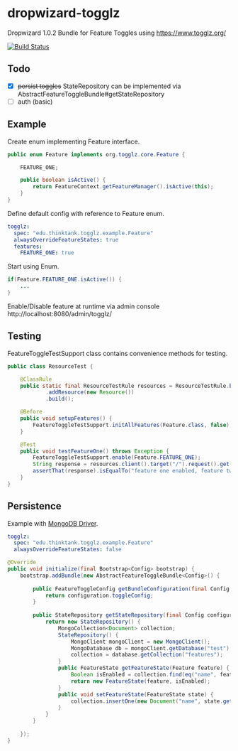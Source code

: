 # dropwizard-togglz
Dropwizard 1.0.2 Bundle for Feature Toggles using https://www.togglz.org/

[![Build Status](https://travis-ci.org/3ddysan/dropwizard-togglz.svg?branch=master)](https://travis-ci.org/3ddysan/dropwizard-togglz)

## Todo
- [x] ~~persist toggles~~ StateRepository can be implemented via AbstractFeatureToggleBundle#getStateRepository
- [ ] auth (basic)

## Example
Create enum implementing Feature interface.

```java
public enum Feature implements org.togglz.core.Feature {

    FEATURE_ONE;

    public boolean isActive() {
        return FeatureContext.getFeatureManager().isActive(this);
    }
}
```

Define default config with reference to Feature enum.
```yaml
togglz:
  spec: "edu.thinktank.togglz.example.Feature"
  alwaysOverrideFeatureStates: true
  features:
    FEATURE_ONE: true
```

Start using Enum.
```java
if(Feature.FEATURE_ONE.isActive()) {
    ...
}
```

Enable/Disable feature at runtime via admin console
http://localhost:8080/admin/togglz/

## Testing
FeatureToggleTestSupport class contains convenience methods for testing.
```java
public class ResourceTest {

    @ClassRule
    public static final ResourceTestRule resources = ResourceTestRule.builder()
            .addResource(new Resource())
            .build();

    @Before
    public void setupFeatures() {
        FeatureToggleTestSupport.initAllFeatures(Feature.class, false);
    }

    @Test
    public void testFeatureOne() throws Exception {
        FeatureToggleTestSupport.enable(Feature.FEATURE_ONE);
        String response = resources.client().target("/").request().get().readEntity(String.class);
        assertThat(response).isEqualTo("feature one enabled, feature two disabled");
    }
}
```


## Persistence
Example with [MongoDB Driver](https://mongodb.github.io/mongo-java-driver/3.3/).
```yaml
togglz:
  spec: "edu.thinktank.togglz.example.Feature"
  alwaysOverrideFeatureStates: false
```
```java
@Override
public void initialize(final Bootstrap<Config> bootstrap) {
    bootstrap.addBundle(new AbstractFeatureToggleBundle<Config>() {
 
        public FeatureToggleConfig getBundleConfiguration(final Config configuration) {
            return configuration.toggleConfig;
        }
        
        public StateRepository getStateRepository(final Config configuration, final Environment environment) {
            return new StateRepository() {
                MongoCollection<Document> collection;
                StateRepository() {
                    MongoClient mongoClient = new MongoClient();
                    MongoDatabase db = mongoClient.getDatabase("test");
                    collection = database.getCollection("features");
                }
                public FeatureState getFeatureState(Feature feature) {
                    Boolean isEnabled = collection.find(eq("name", feature.name())).first().getBoolean("enabled");
                    return new FeatureState(feature, isEnabled);
                }
                public void setFeatureState(FeatureState state) {
                    collection.insertOne(new Document("name", state.getFeature().name()).append("enabled", state.isEnabled()))
                }
            }
        }
        
    });
}
```
